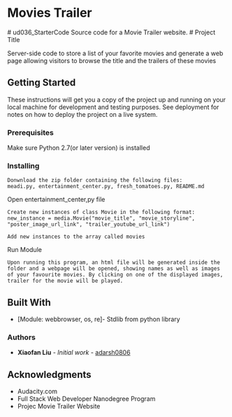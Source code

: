 <h1>Movies Trailer</h1>
# ud036_StarterCode
Source code for a Movie Trailer website.
# Project Title

Server-side code to store a list of your favorite movies and
generate a web page allowing visitors to browse the title and the
trailers of these movies

## Getting Started

These instructions will get you a copy of the project up and running on your local machine for development and testing purposes. See deployment for notes on how to deploy the project on a live system.

### Prerequisites

Make sure Python 2.7(or later version) is installed


### Installing
```
Donwnload the zip folder containing the following files:
meadi.py, entertainment_center.py, fresh_tomatoes.py, README.md
```
Open entertainment_center,py file
```
Create new instances of class Movie in the following format:
new_instance = media.Movie("movie_title", "movie_storyline", "poster_image_url_link", "trailer_youtube_url_link")

Add new instances to the array called movies

```
Run Module
```
Upon running this program, an html file will be generated inside the folder and a webpage will be opened, showing names as well as images of your favourite movies. By clicking on one of the displayed images, trailer for the movie will be played.
```

## Built With

* [Module: webbrowser, os, re]- Stdlib from python library

### Authors

* **Xiaofan Liu** - *Initial work* - [adarsh0806](https://github.com/adarsh0806)


## Acknowledgments

* Audacity.com
* Full Stack Web Developer Nanodegree Program
* Projec Movie Trailer Website

